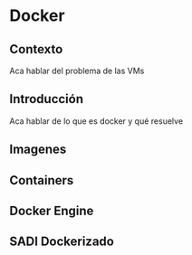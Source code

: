 # Docker

## Contexto

Aca hablar del problema de las VMs


## Introducción

Aca hablar de lo que es docker y qué resuelve

## Imagenes

## Containers

## Docker Engine

## SADI Dockerizado



